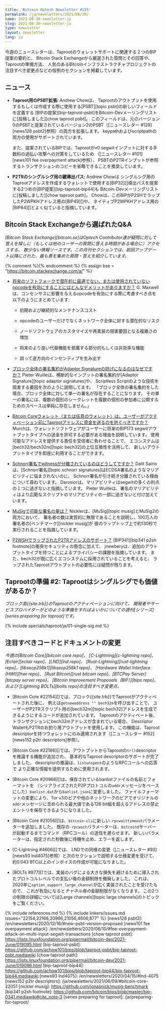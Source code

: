 ```yaml
---
title: 'Bitcoin Optech Newsletter #155'
permalink: /ja/newsletters/2021/06/30/
name: 2021-06-30-newsletter-ja
slug: 2021-06-30-newsletter-ja
type: newsletter
layout: newsletter
lang: ja
---
```

今週のニュースレターは、Taprootのウォレットサポートに関連する２つのBIP提案の要約と、
Bitcoin Stack Exchangeから厳選された質問とその回答や、Taprootの準備方法、
人気のあるBitcoinインフラストラクチャプロジェクトの注目すべき変更点などの恒例のセクションを掲載しています。

## ニュース

- **Taproot用のPSBT拡張:** Andrew Chowは、
  Taprootのアウトプットを使用するもしくは作成する際に使用する[PSBT][topic psbt]の新しいフィールドを定義する
  [BIPの提案][bip-taproot-psbt]をBitcoin-Devメーリングリストに[投稿しました][chow taproot psbt]。
  このフィールドは、元のバージョン0のPSBTと提案されているバージョン2のPSBT（[ニュースレター #128][news128 psbt2]参照）の両方を拡張します。
  keypathおよびscriptpathの両方の使用がサポートされています。

    また、提案されているBIPでは、Taprootがv0 segwitインプットに対する手数料の過払い攻撃への対策をしているため
    （[ニュースレター #101][news101 fee overpayment attack]参照）、
    PSBTのP2TRインプットが参照するトランザクションのコピーを省略できることを推奨しています。

- **P2TRのシングルシグ用の鍵導出パス:** Andrew Chowは
  シングルシグ用のTaprootアドレスを作成するウォレットで使用する[BIP32][]導出パスを提案する2つめの[BIP提案][bip-taproot-bip44]も
  Bitcoin-Devメーリングリストに[投稿しました][chow taproot path]。
  Chowは、このBIPがP2SHでラップしたP2WPKHアドレス用の[BIP49][]や、
  ネイティブP2WPKHアドレス用の[BIP84][]とよく似ていると指摘しています。

## Bitcoin Stack Exchangeから選ばれたQ&A

*[Bitcoin Stack Exchange][bitcoin.se]はOptech Contributor達が疑問に対して答えを探しに（もしくは他のユーザーの質問に答える時間がある場合に）アクセスする、
数少ない情報ソースです。この月刊セクションでは、前回アップデート以降にされた、最も票を集めた質問・答えを紹介しています。*

{% comment %}<!-- https://bitcoin.stackexchange.com/search?tab=votes&q=created%3a1m..%20is%3aanswer -->{% endcomment %}
{% assign bse = "https://bitcoin.stackexchange.com/a/" %}

- [将来のソフトフォークで潜在的に最適でない、または使用されていないopcodeを有効にすることにはどんなデメリットがありますか？]({{bse}}106851)
  G. Maxwellは、コンセンサスに影響を与えるopcodeを有効にする際に考慮すべき点を以下のようにまとめています:

    * 初期および継続的なメンテナンスコスト

    * opcodeのユーザーだけでなくネットワーク全体に対する潜在的なリスク

    * ノードソフトウェアのカスタマイズや再実装の阻害要因となる複雑さの増加

    * 将来のより良い代替機能を邪魔する部分的もしくは非効率な機能

    * 誤って逆方向のインセンティブを生み出す

- [ブロック全体の署名集約がAdaptor Signatureの妨げになるのはなぜですか？]({{bse}}107196)
  Pieter Wuilleは、横断的なインプットの署名集約が[Adaptor Signature][topic adaptor signatures]や、
  Scriptless Scriptのような技術を阻害する要因を次のように説明してます。
  「ブロック全体の署名集約をした場合、ブロック全体に対して単一の署名が存在することになります。
  その単一の署名には、複数の個別のシークレットを複数の個別の参加者に公開するためのスペースは単純に存在しません。」

- [Bitcoin Coreウォレット（または任意のウォレット）は、ユーザーがアクティベーション前にTaprootアドレスに資金を送るのを防ぐべきですか？]({{bse}}107186)
  Murchは、ウォレットソフトウェアがユーザーに将来のBIP173 segwitアウトプットタイプへの送金を許可する必要がある理由を説明しています。
  使用可能なアドレスを提供する責任を受信者に負わせることで、
  エコシステムは[bech32/bech32m][topic bech32]の上位互換性を活用して、
  新しいアウトプットタイプを即座に利用することができます。

- [Schnorr署名でwitnessが分離されているのはどうしてですか？]({{bse}}106930)
  Dalit Sairioは、[Schnorr署名][topic schnorr signatures]はECDSA署名のようなマリアビリティに悩まされないのに、
  Schnorr署名が引き続き分離されている理由について尋ねています。
  Darosiorは、マリアビリティはsegwitの多くの利点の１つに過ぎないと指摘しています。
  Pieter Wuilleは、署名のマリアビリティはより広範なスクリプトのマリアビリティの一部に過ぎないと付け加えています。

- [MuSigで可能な署名の量は？]({{bse}}106929)
  Nicklerは、[MuSig][topic musig]とMuSig2の両方において、
  署名者の数は実質的に無限であることを説明し、100万人の署名者の[ベンチマーク][nickler musig]が
  彼のラップトップ上で約130秒で実行されることを指摘しています。

- [P2WSHでラップされたP2TRアドレスのサポート？]({{bse}}106706)
  [BIP341][bip341 p2sh footnote]の衝突セキュリティの懸念に加えて、
  jnewberyは、追加のアウトプットタイプを持つことによるプライバシーの課題を指摘しています。
  また、bech32が既に広くエコシステムに採用されていることを考えると、
  ラップされたTaprootアウトプットの必要性には疑問が残ります。

## Taprootの準備 #2: Taprootはシングルシグでも価値があるか？

*ブロック高{{site.trb}}のTaprootのアクティベーションに向けて、
開発者やサービスプロバイダーがどのような準備をすればよいかについての週刊[シリーズ][series preparing for taproot]です。*

{% include specials/taproot/ja/01-single-sig.md %}

## 注目すべきコードとドキュメントの変更

*今週の[Bitcoin Core][bitcoin core repo]、
[C-Lightning][c-lightning repo]、[Eclair][eclair repo]、[LND][lnd repo]、
[Rust-Lightning][rust-lightning repo]、[libsecp256k1][libsecp256k1 repo]、
[Hardware Wallet Interface (HWI)][hwi repo]、
[Rust Bitcoin][rust bitcoin repo]、[BTCPay Server][btcpay server repo]、
[Bitcoin Improvement Proposals（BIP）][bips repo]、および
[Lightning BOLTs][bolts repo]の注目すべき変更点。*

- [Bitcoin Core #22154][]では、ブロック{{site.trb}}でTaprootがアクティベートされた後に、
  例えば`getnewaddress "" bech32m`を呼び出すことで、
  ユーザーがP2TRスクリプト用の[bech32m][topic bech32]アドレスを生成できるようにするコードが追加されています。
  Taprootのアクティベート後、トランザクションにbech32mアドレスが含まれている場合、
  Descriptor WalletもP2TRのお釣り用アウトプットを使用します。
  この機能は、Taproot descriptorを持つウォレットにのみ適用されます（[ニュースレター #152][news152 p2tr descriptors]参照）。

- [Bitcoin Core #22166][]では、アウトプットからTaprootの`tr()`descriptorを推論する機能が追加され、
  基本的なTaproot descriptorのサポートが完了しました。
  descriptorの推論は、`listunspent`のようなRPCコールへの応答で
  より正確な情報を提供するために使用されます。

- [Bitcoin Core #20966][]は、保存されているbanlistファイルの名前とフォーマットを
  （シリアライズされたP2Pプロトコルの`addr`メッセージをベースにした）`banlist.dat`から`banlist.json`に変更しました。
  ファイルフォーマットの変更により、Tor v3のピアや他のネットワークのピアでオリジナルの
  `addr`メッセージに含められる最大値である128 bit幅を超えるアドレスの禁止エントリを保存できるようになりました。

- [Bitcoin Core #21056][]は、`bitcoin-cli`に新しい`-rpcwaittimeout`パラメーターを追加しました。
  既存の`-rpcwait`パラメーターは、`bitcoind`サーバーが起動するまでコマンド（RPCコール）の送信を遅らせます。
  新しいパラメーターは、指定された秒数後に待機を止め、エラーを返します。

- [C-Lightning #4606][]では、
  LNDでの同様の変更（[ニュースレター #93][news93 lnd4075]参照）と次のセクションで説明する仕様変更を受けて、
  約0.043 BTC以上のインボイスの作成が可能になりました。

- [BOLTs #877][]では、実装のバグによる大きな損失を避けるために導入されたプロトコルレベルでの支払い毎の金額制限を撤廃しました。
  これは、2020年に`option_support_large_channel`が広く実装されたことを受けたもので、
  これが有効になると*チャネル毎の*金額制限がなくなります。
  この2つの制限の詳細については[Large channels][topic large channels]のトピックをご覧ください。

{% include references.md %}
{% include linkers/issues.md issues="22154,22166,20966,21056,4606,877" %}
[news128 psbt2]: /en/newsletters/2020/12/16/#new-psbt-version-proposed
[news101 fee overpayment attack]: /en/newsletters/2020/06/10/#fee-overpayment-attack-on-multi-input-segwit-transactions
[chow taproot psbt]: https://lists.linuxfoundation.org/pipermail/bitcoin-dev/2021-June/019095.html
[bip-taproot-psbt]: https://github.com/achow101/bips/blob/taproot-psbt/bip-taproot-psbt.mediawiki
[chow taproot path]: https://lists.linuxfoundation.org/pipermail/bitcoin-dev/2021-June/019096.html
[bip-taproot-bip44]: https://github.com/achow101/bips/blob/taproot-bip44/bip-taproot-bip44.mediawiki
[news93 lnd4075]: /en/newsletters/2020/04/15/#lnd-4075
[news152 p2tr descriptors]: /ja/newsletters/2021/06/09/#bitcoin-core-22051
[nickler musig]: https://github.com/jonasnick/musig-benchmark
[bip341 p2sh footnote]: https://github.com/bitcoin/bips/blob/master/bip-0341.mediawiki#cite_note-3
[series preparing for taproot]: /ja/preparing-for-taproot/